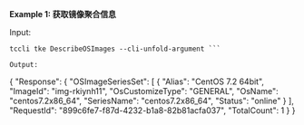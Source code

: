 **Example 1: 获取镜像聚合信息**



Input: 

```
tccli tke DescribeOSImages --cli-unfold-argument ```

Output: 
```
{
    "Response": {
        "OSImageSeriesSet": [
            {
                "Alias": "CentOS 7.2 64bit",
                "ImageId": "img-rkiynh11",
                "OsCustomizeType": "GENERAL",
                "OsName": "centos7.2x86_64",
                "SeriesName": "centos7.2x86_64",
                "Status": "online"
            }
        ],
        "RequestId": "899c6fe7-f87d-4232-b1a8-82b81acfa037",
        "TotalCount": 1
    }
}
```

